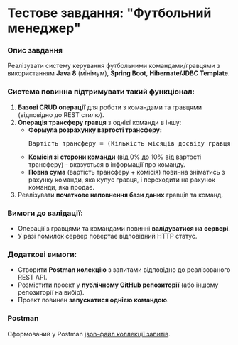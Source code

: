 <h1>Тестове завдання: "Футбольний менеджер"</h1>
<h3>Опис завдання</h3>
<p>Реалізувати систему керування футбольними командами/гравцями з використанням <strong>Java 8</strong> (мінімум), <strong>Spring Boot</strong>, <strong>Hibernate/JDBC Template</strong>.</p>
<h3>Система повинна підтримувати такий функціонал:</h3>
<ol>
    <li><strong>Базові CRUD операції</strong> для роботи з командами та гравцями (відповідно до REST стилю).</li>
    <li><strong>Операція трансферу гравця</strong> з однієї команди в іншу:
            <ul>
                <li><strong>Формула розрахунку вартості трансферу:</strong>
                    <pre>Вартість трансферу = (Кількість місяців досвіду гравця * 100000) / Вік гравця у роках</pre>
                </li>
                <li><strong>Комісія зі сторони команди</strong> (від 0% до 10% від вартості трансферу) - вказується в інформації про команду.</li>
                <li><strong>Повна сума</strong> (вартість трансферу + комісія) повинна зніматись з рахунку команди, яка купує гравця, і переходити на рахунок команди, яка продає.</li>
            </ul>
    </li>
    <li>Реалізувати <strong>початкове наповнення бази даних</strong> гравців та команд.</li>
</ol>
<h3>Вимоги до валідації:</h3>
    <ul>
        <li>Операції з гравцями та командами повинні <strong>валідуватися на сервері</strong>.</li>
        <li>У разі помилок сервер повертає відповідний HTTP статус.</li>
    </ul>
<h3>Додаткові вимоги:</h3>
    <ul>
        <li>Створити <strong>Postman колекцію</strong> з запитами відповідно до реалізованого REST API.</li>
        <li>Розмістити проект у <strong>публічному GitHub репозиторії</strong> (або іншому репозиторії на вибір).</li>
        <li>Проект повинен <strong>запускатися однією командою</strong>.</li>
    </ul>
<h3>Postman</h3>
<p>Сформований у Postman <a href="https://github.com/yanna-stepanova/SoccerManager/postman_collection.json" target="_blank">json-файл коллекції запитів</a>.</p>
